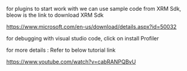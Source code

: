 for plugins to start work with we can use sample code from XRM Sdk, bleow is the link to download XRM Sdk

https://www.microsoft.com/en-us/download/details.aspx?id=50032

for debugging with visual studio code, click on install Profiler 

for more details : Refer to below tutorial link

https://www.youtube.com/watch?v=cabRANPQBvU
